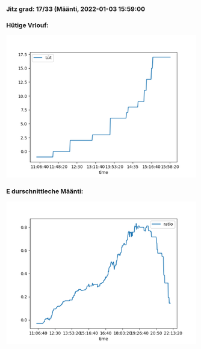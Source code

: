 ### Jitz grad: 17/33 (Määnti, 2022-01-03 15:59:00

### Hütige Vrlouf:
![Graph](Today.png)

### E durschnittleche Määnti:
![Graph](Määnti.png)